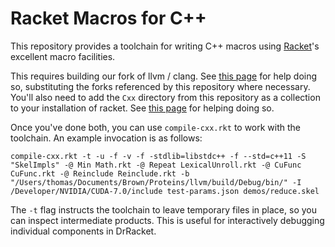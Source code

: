 # Racket Macros for C++
This repository provides a toolchain for writing C++ macros using [Racket](http://racket-lang.org/)'s excellent macro facilities.

This requires building our fork of llvm / clang. See [this page](http://clang.llvm.org/get_started.html) for help doing so, substituting the forks referenced by this repository where necessary. You'll also need to add the `Cxx` directory from this repository as a collection to your installation of racket. See [this page](http://docs.racket-lang.org/guide/module-basics.html#%28part._link-collection%29) for helping doing so.

Once you've done both, you can use `compile-cxx.rkt` to work with the toolchain. An example invocation is as follows:

`compile-cxx.rkt -t -u -f -v -f -stdlib=libstdc++ -f --std=c++11 -S "SkelImpls" -@ Min Math.rkt -@ Repeat LexicalUnroll.rkt -@ CuFunc CuFunc.rkt -@ Reinclude Reinclude.rkt -b "/Users/thomas/Documents/Brown/Proteins/llvm/build/Debug/bin/" -I /Developer/NVIDIA/CUDA-7.0/include test-params.json demos/reduce.skel`

The `-t` flag instructs the toolchain to leave temporary files in place, so you can inspect intermediate products. This is useful for interactively debugging individual components in DrRacket.
